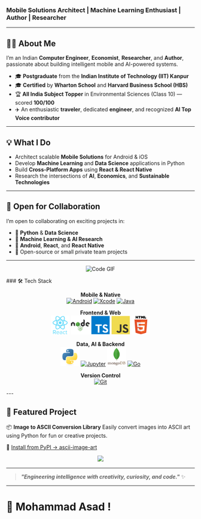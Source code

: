 ### Mobile Solutions Architect | Machine Learning Enthusiast | Author | Researcher

---

## 🧑‍💻 About Me

I’m an Indian **Computer Engineer**, **Economist**, **Researcher**, and **Author**, passionate about building intelligent mobile and AI-powered systems.

* 🎓 **Postgraduate** from the **Indian Institute of Technology (IIT) Kanpur**
* 🎓 **Certified** by **Wharton School** and **Harvard Business School (HBS)**
* 🏆 **All India Subject Topper** in Environmental Sciences (Class 10) — scored **100/100**
* ✈️ An enthusiastic **traveler**, dedicated **engineer**, and recognized **AI Top Voice contributor**

---

## 💡 What I Do

* Architect scalable **Mobile Solutions** for Android & iOS
* Develop **Machine Learning** and **Data Science** applications in Python
* Build **Cross-Platform Apps** using **React & React Native**
* Research the intersections of **AI**, **Economics**, and **Sustainable Technologies**

---

## 🤝 Open for Collaboration

I’m open to collaborating on exciting projects in:

* 🐍 **Python** & **Data Science**
* 🤖 **Machine Learning & AI Research**
* 📱 **Android**, **React**, and **React Native**
* 💼 Open-source or small private team projects

---

<p align="center"> <img src="https://media.giphy.com/media/QssGEmpkyEOhBCb7e1/giphy.gif" width="50" alt="Code GIF"/></p>
### 🛠️ Tech Stack

<p align="center">
  <b>Mobile & Native</b><br>
  <a href="https://developer.android.com/" target="_blank"><img src="https://cdn.jsdelivr.net/gh/devicons/devicon/icons/android/android-original-wordmark.svg" alt="Android" width="50" height="50"/></a>
  <a href="https://developer.apple.com/xcode/" target="_blank"><img src="https://cdn.jsdelivr.net/gh/devicons/devicon/icons/xcode/xcode-original.svg" alt="Xcode" width="50" height="50"/></a>
  <a href="https://www.java.com/" target="_blank"><img src="https://cdn.jsdelivr.net/gh/devicons/devicon/icons/java/java-original-wordmark.svg" alt="Java" width="50" height="50"/></a>
</p>

<p align="center">
  <b>Frontend & Web</b><br>
  <a href="https://reactjs.org/" target="_blank"><img src="https://raw.githubusercontent.com/devicons/devicon/master/icons/react/react-original-wordmark.svg" alt="React" width="50" height="50"/></a>
  <a href="https://nodejs.org/" target="_blank"><img src="https://raw.githubusercontent.com/devicons/devicon/master/icons/nodejs/nodejs-original-wordmark.svg" alt="Node.js" width="50" height="50"/></a>
  <a href="https://www.typescriptlang.org/" target="_blank"><img src="https://raw.githubusercontent.com/devicons/devicon/master/icons/typescript/typescript-original.svg" alt="TypeScript" width="50" height="50"/></a>
  <a href="https://developer.mozilla.org/en-US/docs/Web/JavaScript" target="_blank"><img src="https://raw.githubusercontent.com/devicons/devicon/master/icons/javascript/javascript-original.svg" alt="JavaScript" width="50" height="50"/></a>
  <a href="https://www.w3.org/html/" target="_blank"><img src="https://raw.githubusercontent.com/devicons/devicon/master/icons/html5/html5-original-wordmark.svg" alt="HTML5" width="50" height="50"/></a>
</p>

<p align="center">
  <b>Data, AI & Backend</b><br>
  <a href="https://www.python.org/" target="_blank"><img src="https://raw.githubusercontent.com/devicons/devicon/master/icons/python/python-original.svg" alt="Python" width="50" height="50"/></a>
  <a href="https://jupyter.org/" target="_blank"><img src="https://jupyter.org/assets/homepage/main-logo.svg" alt="Jupyter" width="50" height="50"/></a>
  <a href="https://www.mongodb.com/" target="_blank"><img src="https://raw.githubusercontent.com/devicons/devicon/master/icons/mongodb/mongodb-original-wordmark.svg" alt="MongoDB" width="50" height="50"/></a>
  <a href="https://go.dev/" target="_blank"><img src="https://cdn.jsdelivr.net/gh/devicons/devicon/icons/go/go-original-wordmark.svg" alt="Go" width="50" height="50"/></a>
</p>

<p align="center">
  <b>Version Control</b><br>
  <a href="https://git-scm.com/" target="_blank"><img src="https://github.githubassets.com/assets/GitHub-Mark-ea2971cee799.png" alt="Git" width="50" height="50"/></a>
</p>
---

## 🧩 Featured Project

📦 **Image to ASCII Conversion Library**
Easily convert images into ASCII art using Python for fun or creative projects.

🔗 [Install from PyPI → ascii-image-art](https://pypi.org/project/ascii-image-art/)

<p align="center">
  <img src="https://media.giphy.com/media/xTiIzJSKB4l7xTouE8/giphy.gif" width="200">
</p>

---

> ***"Engineering intelligence with creativity, curiosity, and code."*** ✨

---

# 👋 Mohammad Asad !
